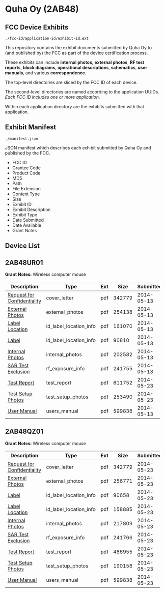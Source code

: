 # Quha Oy (2AB48)
## FCC Device Exhibits

```
./fcc-id/application-id/exhibit-id.ext
```

This repository contains the exhibit documents submitted by Quha Oy to (and published by) the FCC as part of the device certification process.

These exhibits can include **internal photos**, **external photos**, **RF test reports**, **block diagrams**, **operational descriptions**, **schematics**, **user manuals**, and various **correspondence**.

The top-level directories are sliced by the FCC ID of each device.

The second-level directories are named according to the application UUIDs. *Each FCC ID includes one or more application.*

Within each application directory are the exhibits submitted with that application. 

## Exhibit Manifest

```
./manifest.json
```

JSON manifest which describes each exhibit submitted by Quha Oy and published by the FCC.

- FCC ID
- Grantee Code
- Product Code
- MD5
- Path
- File Extension
- Content Type
- Size
- Exhibit ID
- Exhibit Description
- Exhibit Type
- Date Submitted
- Date Available
- Grant Notes

## Device List
## 2AB48UR01
**Grant Notes:** Wireless computer mouse

| Description | Type | Ext | Size | Submitted | Available |
| ----------- | ---- | --- | ---- | --------- | --------- |
| [Request for Confidentiality](2AB48UR01/4b363de731bcdbfbc3d7759bd5ed5347/2264883.pdf) | cover_letter | pdf | 342779 | 2014-05-13 | 2014-05-26 |
| [External Photos](2AB48UR01/4b363de731bcdbfbc3d7759bd5ed5347/2264884.pdf) | external_photos | pdf | 254138 | 2014-05-13 | 2014-05-26 |
| [Label Location](2AB48UR01/4b363de731bcdbfbc3d7759bd5ed5347/2264886.pdf) | id_label_location_info | pdf | 161070 | 2014-05-13 | 2014-05-26 |
| [Label](2AB48UR01/4b363de731bcdbfbc3d7759bd5ed5347/2264887.pdf) | id_label_location_info | pdf | 90810 | 2014-05-13 | 2014-05-26 |
| [Internal Photos](2AB48UR01/4b363de731bcdbfbc3d7759bd5ed5347/2264885.pdf) | internal_photos | pdf | 202582 | 2014-05-13 | 2014-05-26 |
| [SAR Test Exclusion](2AB48UR01/4b363de731bcdbfbc3d7759bd5ed5347/2264890.pdf) | rf_exposure_info | pdf | 241755 | 2014-05-13 | 2014-05-26 |
| [Test Report](2AB48UR01/4b363de731bcdbfbc3d7759bd5ed5347/2275335.pdf) | test_report | pdf | 611752 | 2014-05-23 | 2014-05-26 |
| [Test Setup Photos](2AB48UR01/4b363de731bcdbfbc3d7759bd5ed5347/2275336.pdf) | test_setup_photos | pdf | 253490 | 2014-05-23 | 2014-05-26 |
| [User Manual](2AB48UR01/4b363de731bcdbfbc3d7759bd5ed5347/2264893.pdf) | users_manual | pdf | 599838 | 2014-05-13 | 2014-05-26 |
## 2AB48QZ01
**Grant Notes:** Wireless computer mouse

| Description | Type | Ext | Size | Submitted | Available |
| ----------- | ---- | --- | ---- | --------- | --------- |
| [Request for Confidentiality](2AB48QZ01/9524869de2d661e009733e159cf38a91/2264883.pdf) | cover_letter | pdf | 342779 | 2014-05-23 | 2014-05-26 |
| [External Photos](2AB48QZ01/9524869de2d661e009733e159cf38a91/2275218.pdf) | external_photos | pdf | 256771 | 2014-05-23 | 2014-05-26 |
| [Label](2AB48QZ01/9524869de2d661e009733e159cf38a91/2275220.pdf) | id_label_location_info | pdf | 90658 | 2014-05-23 | 2014-05-26 |
| [Label Location](2AB48QZ01/9524869de2d661e009733e159cf38a91/2275221.pdf) | id_label_location_info | pdf | 158885 | 2014-05-23 | 2014-05-26 |
| [Internal Photos](2AB48QZ01/9524869de2d661e009733e159cf38a91/2275219.pdf) | internal_photos | pdf | 217809 | 2014-05-23 | 2014-05-26 |
| [SAR Test Exclusion](2AB48QZ01/9524869de2d661e009733e159cf38a91/2275224.pdf) | rf_exposure_info | pdf | 241766 | 2014-05-23 | 2014-05-26 |
| [Test Report](2AB48QZ01/9524869de2d661e009733e159cf38a91/2275225.pdf) | test_report | pdf | 466955 | 2014-05-23 | 2014-05-26 |
| [Test Setup Photos](2AB48QZ01/9524869de2d661e009733e159cf38a91/2275226.pdf) | test_setup_photos | pdf | 190158 | 2014-05-23 | 2014-05-26 |
| [User Manual](2AB48QZ01/9524869de2d661e009733e159cf38a91/2264893.pdf) | users_manual | pdf | 599838 | 2014-05-23 | 2014-05-26 |
